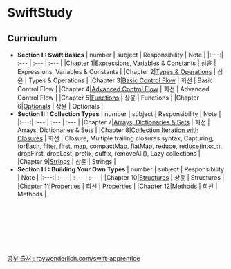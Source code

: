 # SwiftStudy

## Curriculum
* **Section I : Swift Basics**
   | number | subject | Responsibility | Note | 
   |:---:| :--- | :--- | :--- |
   |Chapter 1|[Expressions, Variables & Constants](https://github.com/kanghuiseon/SwiftStudy/blob/master/01_Expressions%2CVariables%26Constants/01_ExpressionsVariablesConstants.md) | 상윤 | Expressions, Variables & Constants | 
   |Chapter 2|[Types & Operations](https://github.com/kanghuiseon/SwiftStudy/blob/master/02_Types%26Operations/02_TypesOperations.md) | 상윤 | Types & Operations | 
   |Chapter 3|[Basic Control Flow](https://github.com/kanghuiseon/SwiftStudy/blob/master/03_BasicControlFlow/03_BasicControlFlow.md) | 희선 | Basic Control Flow | 
   |Chapter 4|[Advanced Control Flow](https://github.com/kanghuiseon/SwiftStudy/blob/master/04_AdvancedControlFlow/04_AdvancedControlFlow.md) | 희선 | Advanced Control Flow |
   |Chapter 5|[Functions](https://github.com/kanghuiseon/SwiftStudy/blob/master/05_Functions/05_Functions.md) | 상윤 | Functions |
   |Chapter 6|[Optionals](https://github.com/kanghuiseon/SwiftStudy/blob/master/06_Optionals/06_Optionals.md) | 상윤 | Optionals |
* **Section II : Collection Types**
   | number | subject | Responsibility | Note | 
   |:---:| :--- | :--- | :--- |
   |Chapter 7|[Arrays, Dictionaries & Sets](https://github.com/kanghuiseon/SwiftStudy/blob/master/07_Arrays%26Dictionaries%26Sets/07_ArraysDictionariesSets.md) | 희선 | Arrays, Dictionaries & Sets |
   |Chapter 8|[Collection Iteration with Closures](https://github.com/kanghuiseon/SwiftStudy/blob/master/08_CollectionIterationWithClosures/08_CollectionIterationWithClosures.md) | 희선 | Closure, Multiple trailing closures syntax, Capturing, forEach, filter, first, map, compactMap, flatMap, reduce, reduce(into:_:), dropFirst, dropLast, prefix, suffix, removeAll(), Lazy collections |
   |Chapter 9|[Strings](https://github.com/kanghuiseon/SwiftStudy/blob/master/06_Optionals/06_Optionals.md) | 상윤 | Strings |
* **Section III : Building Your Own Types**
   | number | subject | Responsibility | Note | 
   |:---:| :--- | :--- | :--- |
   |Chapter 10|[Structures](https://github.com/kanghuiseon/SwiftStudy/blob/master/06_Optionals/06_Optionals.md) | 상윤 | Structures |
   |Chapter 11|[Properties](https://github.com/kanghuiseon/SwiftStudy/blob/master/11_Properties/11_Propertie.md) | 희선 | Properties |
   |Chapter 12|[Methods](https://github.com/kanghuiseon/SwiftStudy/blob/master/06_Optionals/06_Optionals.md) | 희선 | Methods |
  
<br/>
<br/>
<br/>
<br/>
<br/>
<br/>

[공부 출처 : raywenderlich.com/swift-apprentice](https://www.raywenderlich.com/books/swift-apprentice/v6.0/)
